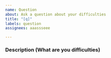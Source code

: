```yaml
---
name: Question
about: Ask a question about your difficulties
title: "[q]"
labels: question
assignees: aaassseee

---
```


### Description (What are you difficulties)
